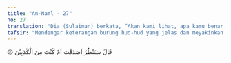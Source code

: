 ```yaml
---
title: "An-Naml - 27"
no: 27
translation: "Dia (Sulaiman) berkata, “Akan kami lihat, apa kamu benar, atau termasuk yang berdusta."
tafsir: "Mendengar keterangan burung hud-hud yang jelas dan meyakinkan itu, maka Nabi Sulaiman menangguhkan hukuman yang telah diancamkan kepada burung itu. Nabi Sulaiman kemudian berkata, \"Hai burung hud-hud, kami telah mendengar semua keteranganmu dan memperhatikannya. Namun demikian, kami tetap akan menguji kamu, apakah keterangan yang kamu berikan itu benar atau dusta?\""
---
```


۞ قَالَ سَنَنْظُرُ اَصَدَقْتَ اَمْ كُنْتَ مِنَ الْكٰذِبِيْنَ 
